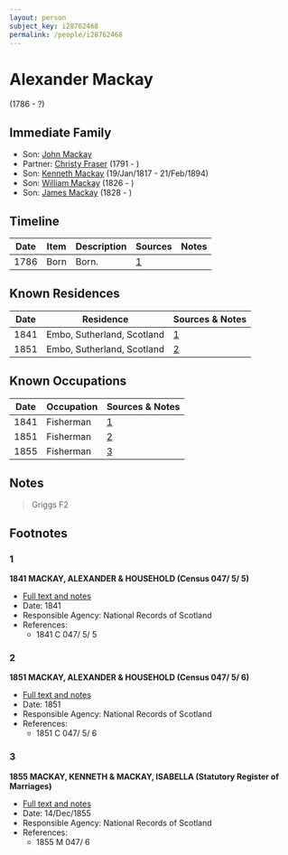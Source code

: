 ```yaml
---
layout: person
subject_key: i28762468
permalink: /people/i28762468
---
```


# Alexander Mackay
(1786 - ?)

## Immediate Family

* Son: [John Mackay](./@69392899@-john-mackay-b-d.md)
* Partner: [Christy Fraser](./@91889557@-christy-fraser-b1791-d.md) (1791 - )
* Son: [Kenneth Mackay](./@21362348@-kenneth-mackay-b1817-1-19-d1894-2-21.md) (19/Jan/1817 - 21/Feb/1894)
* Son: [William Mackay](./@15516484@-william-mackay-b1826-d.md) (1826 - )
* Son: [James Mackay](./@57588096@-james-mackay-b1828-d.md) (1828 - )

## Timeline

Date | Item | Description | Sources | Notes
---|---|---|---|---
1786 | Born | Born. | [1](#1) | 

## Known Residences

Date | Residence | Sources & Notes
---|---|---
1841 | Embo, Sutherland, Scotland | [1](#1)
1851 | Embo, Sutherland, Scotland | [2](#2)

## Known Occupations

Date | Occupation | Sources & Notes
---|---|---
1841 | Fisherman | [1](#1)
1851 | Fisherman | [2](#2)
1855 | Fisherman | [3](#3)

## Notes

> Griggs F2
>


## Footnotes

### 1

**1841 MACKAY, ALEXANDER & HOUSEHOLD (Census 047/ 5/ 5)**

* [Full text and notes](../sources/@11118948@-1841-mackay,-alexander-&-household-census-047-5-5-.md)
* Date: 1841
* Responsible Agency: National Records of Scotland
* References: 
  * 1841 C 047/ 5/ 5

### 2

**1851 MACKAY, ALEXANDER & HOUSEHOLD (Census 047/ 5/ 6)**

* [Full text and notes](../sources/@9828029@-1851-mackay,-alexander-&-household-census-047-5-6-.md)
* Date: 1851
* Responsible Agency: National Records of Scotland
* References: 
  * 1851 C 047/ 5/ 6

### 3

**1855 MACKAY, KENNETH & MACKAY, ISABELLA (Statutory Register of Marriages)**

* [Full text and notes](../sources/@60749102@-1855-mackay,-kenneth-&-mackay,-isabella-statutory-register-of-marriages-.md)
* Date: 14/Dec/1855
* Responsible Agency: National Records of Scotland
* References: 
  * 1855 M 047/ 6


